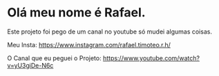 # Olá meu nome é Rafael.

Este projeto foi pego de um canal no youtube só mudei algumas coisas.

Meu Insta: https://www.instagram.com/rafael.timoteo.r.h/

O Canal que eu peguei o Projeto: https://www.youtube.com/watch?v=yU3giDe-N6c
